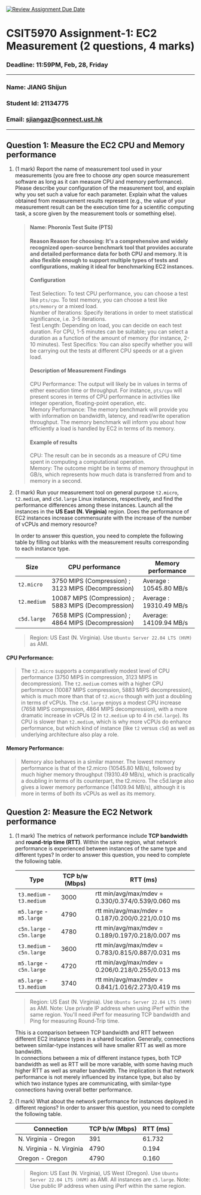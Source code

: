 [![Review Assignment Due Date](https://classroom.github.com/assets/deadline-readme-button-22041afd0340ce965d47ae6ef1cefeee28c7c493a6346c4f15d667ab976d596c.svg)](https://classroom.github.com/a/IAASVEAZ)
# CSIT5970 Assignment-1: EC2 Measurement (2 questions, 4 marks)

### Deadline: 11:59PM, Feb, 28, Friday

---

### Name: JIANG Shijun
### Student Id: 21134775
### Email: sjiangaz@connect.ust.hk

---

## Question 1: Measure the EC2 CPU and Memory performance

1. (1 mark) Report the name of measurement tool used in your measurements (you are free to choose *any* open source measurement software as long as it can measure CPU and memory performance). Please describe your configuration of the measurement tool, and explain why you set such a value for each parameter. Explain what the values obtained from measurement results represent (e.g., the value of your measurement result can be the execution time for a scientific computing task, a score given by the measurement tools or something else).

    > #### Name: Phoronix Test Suite (PTS)
    > #### Reason Reason for choosing: It's a comprehensive and widely recognized open-source benchmark tool that provides accurate and detailed performance data for both CPU and memory. It is also flexible enough to support multiple types of tests and configurations, making it ideal for benchmarking EC2 instances.
    > #### Configuration
    > Test Selection: To test CPU performance, you can choose a test like `pts/cpu`. To test memory, you can choose a test like `pts/memory` or a mixed load.  
    > Number of Iterations: Specify iterations in order to meet statistical significance, i.e. 3-5 iterations.  
    > Test Length: Depending on load, you can decide on each test duration. For CPU, 1-5 minutes can be suitable; you can select a duration as a function of the amount of memory (for instance, 2-10 minutes).
    > Test Specifics: You can also specify whether you will be carrying out the tests at different CPU speeds or at a given load.
    > #### Description of Measurement Findings
    > CPU Performance: The output will likely be in values in terms of either execution time or throughput. For instance, `pts/cpu` will present scores in terms of CPU performance in activities like integer operation, floating-point operation, etc.  
    > Memory Performance: The memory benchmark will provide you with information on bandwidth, latency, and read/write operation throughput. The memory benchmark will inform you about how efficiently a load is handled by EC2 in terms of its memory.
    > #### Example of results
    > CPU: The result can be in seconds as a measure of CPU time spent in computing a computational operation.  
Memory: The outcome might be in terms of memory throughput in GB/s, which represents how much data is transferred from and to memory in a second.

2. (1 mark) Run your measurement tool on general purpose `t2.micro`, `t2.medium`, and `c5d.large` Linux instances, respectively, and find the performance differences among these instances. Launch all the instances in the **US East (N. Virginia)** region. Does the performance of EC2 instances increase commensurate with the increase of the number of vCPUs and memory resource?

    In order to answer this question, you need to complete the following table by filling out blanks with the measurement results corresponding to each instance type.

    | Size        | CPU performance | Memory performance |
    | ----------- | --------------- | ------------------ |
    | `t2.micro`  |  3750 MIPS (Compression) ; 3123 MIPS (Decompression)  | Average : 10545.80 MB/s    |
    | `t2.medium` |  10087 MIPS (Compression) ; 5883 MIPS (Decompression)  |  Average : 19310.49 MB/s   |
    | `c5d.large` |  7658 MIPS (Compression) ; 4864 MIPS (Decompression)  |  Average: 14109.94 MB/s  |

    > Region: US East (N. Virginia). Use `Ubuntu Server 22.04 LTS (HVM)` as AMI.
  #### CPU Performance:
  > The `t2.micro` supports a comparatively modest level of CPU performance (3750 MIPS in compression, 3123 MIPS in decompression).
  > The `t2.medium` comes with a higher CPU performance (10087 MIPS compression, 5883 MIPS decompression), which is much more than that of `t2.micro` though with just a doubling in terms of vCPUs.
  > The `c5d.large` enjoys a modest CPU increase (7658 MIPS compression, 4864 MIPS decompression), with a more dramatic increase in vCPUs (2 in `t2.medium` up to 4 in `c5d.large`). Its CPU is slower than `t2.medium`, which is why more vCPUs do enhance performance, but which kind of instance (like `t2` versus `c5d`) as well as underlying architecture also play a role.
  #### Memory Performance:
  > Memory also behaves in a similar manner. The lowest memory performance is that of the t2.micro (10545.80 MB/s), followed by much higher memory throughput (19310.49 MB/s), which is practically a doubling in terms of its counterpart, the t2.micro. The c5d.large also gives a lower memory performance (14109.94 MB/s), although it is more in terms of both its vCPUs as well as its memory.
## Question 2: Measure the EC2 Network performance

1. (1 mark) The metrics of network performance include **TCP bandwidth** and **round-trip time (RTT)**. Within the same region, what network performance is experienced between instances of the same type and different types? In order to answer this question, you need to complete the following table.

    | Type                      | TCP b/w (Mbps) | RTT (ms) |
    | ------------------------- | -------------- | -------- |
    | `t3.medium` - `t3.medium` |  3000          | rtt min/avg/max/mdev = 0.330/0.374/0.539/0.060 ms   |
    | `m5.large` - `m5.large`   |  4790          | rtt min/avg/max/mdev = 0.187/0.200/0.221/0.010 ms   |
    | `c5n.large` - `c5n.large` |  4780          | rtt min/avg/max/mdev = 0.189/0.197/0.218/0.007 ms   |
    | `t3.medium` - `c5n.large` |  3600          | rtt min/avg/max/mdev = 0.783/0.815/0.887/0.031 ms   |
    | `m5.large` - `c5n.large`  |  4720          | rtt min/avg/max/mdev = 0.206/0.218/0.255/0.013 ms   |
    | `m5.large` - `t3.medium`  |  3740          | rtt min/avg/max/mdev = 0.841/1.016/2.273/0.419 ms   |

    > Region: US East (N. Virginia). Use `Ubuntu Server 22.04 LTS (HVM)` as AMI. Note: Use private IP address when using iPerf within the same region. You'll need iPerf for measuring TCP bandwidth and Ping for measuring Round-Trip time.

    This is a comparison between TCP bandwidth and RTT between different EC2 instance types in a shared location. Generally, connections between similar-type instances will have smaller RTT as well as more bandwidth.  
    In connections between a mix of different instance types, both TCP bandwidth as well as RTT will be more variable, with some having much higher RTT as well as smaller bandwidth. The implication is that network performance is not merely influenced by instance type, but also by which two instance types are communicating, with similar-type connections having overall better performance.

2. (1 mark) What about the network performance for instances deployed in different regions? In order to answer this question, you need to complete the following table.

    | Connection                | TCP b/w (Mbps) | RTT (ms) |
    | ------------------------- | -------------- | -------- |
    | N. Virginia - Oregon      |      391       |  61.732  |
    | N. Virginia - N. Virginia |     4790       |   0.194  |
    | Oregon - Oregon           |     4790       |   0.160  |
 
    > Region: US East (N. Virginia), US West (Oregon). Use `Ubuntu Server 22.04 LTS (HVM)` as AMI. All instances are `c5.large`. Note: Use public IP address when using iPerf within the same region.
